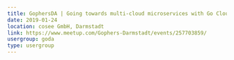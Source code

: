 ```yaml
---
title: GophersDA | Going towards multi-cloud microservices with Go Cloud
date: 2019-01-24
location: cosee GmbH, Darmstadt
link: https://www.meetup.com/Gophers-Darmstadt/events/257703859/
usergroup: goda
type: usergroup
---
```

